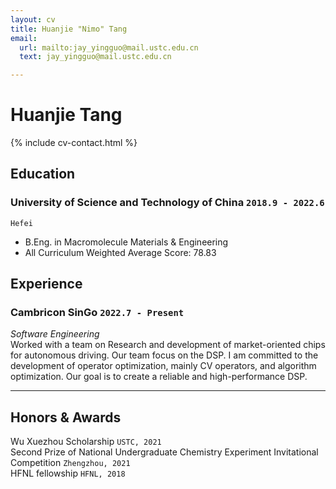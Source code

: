 ```yaml
---
layout: cv
title: Huanjie "Nimo" Tang
email:
  url: mailto:jay_yingguo@mail.ustc.edu.cn
  text: jay_yingguo@mail.ustc.edu.cn

---
```


# Huanjie **Tang**

<!--
include contact information from the front matter
Supported arguments:
    - phone: +86 13721118303
    - email: jay_yingguo@mail.ustc.edu.cn
-->

{% include cv-contact.html %}

## Education


### **University of Science and Technology of China** `2018.9 - 2022.6`

```
Hefei
```

- B.Eng. in Macromolecule Materials & Engineering
- All Curriculum Weighted Average Score: 78.83

## Experience

### **Cambricon SinGo** `2022.7 - Present`

_Software Engineering_<br>
Worked with a team on Research and development of market-oriented chips for autonomous driving. Our team focus on the DSP. I am committed to the development of operator optimization, mainly CV operators, and algorithm optimization. Our goal is to create a reliable and high-performance DSP.


---

## Honors & Awards

Wu Xuezhou Scholarship `USTC, 2021` <br>
Second Prize of National Undergraduate Chemistry Experiment Invitational Competition `Zhengzhou, 2021` <br>
HFNL fellowship `HFNL, 2018` <br>




<!-- ### Footer

Last updated: Aug 2022 -->

